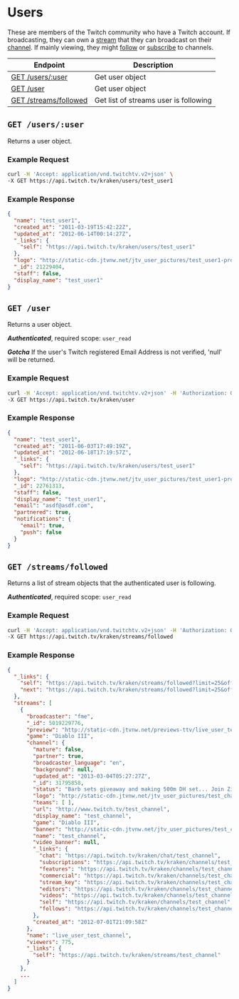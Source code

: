 # Users

These are members of the Twitch community who have a Twitch account. If broadcasting, they can own a [stream][streams] that they can broadcast on their [channel][channels]. If mainly viewing, they might [follow][follows] or [subscribe][subscriptions] to channels.

| Endpoint | Description |
| ---- | --------------- |
| [GET /users/:user](/v2_resources/users.md#get-usersuser) | Get user object |
| [GET /user](/v2_resources/users.md#get-user) | Get user object |
| [GET /streams/followed](/v2_resources/users.md#get-streamsfollowed) | Get list of streams user is following |

[streams]: /v2_resources/streams.md
[channels]: /v2_resources/channels.md
[follows]: /v2_resources/follows.md
[subscriptions]: /v2_resources/subscriptions.md

## `GET /users/:user`

Returns a user object.

### Example Request

```bash
curl -H 'Accept: application/vnd.twitchtv.v2+json' \
-X GET https://api.twitch.tv/kraken/users/test_user1
```

### Example Response

```json
{
  "name": "test_user1",
  "created_at": "2011-03-19T15:42:22Z",
  "updated_at": "2012-06-14T00:14:27Z",
  "_links": {
    "self": "https://api.twitch.tv/kraken/users/test_user1"
  },
  "logo": "http://static-cdn.jtvnw.net/jtv_user_pictures/test_user1-profile_image-6947308654ad603f-300x300.jpeg",
  "_id": 21229404,
  "staff": false,
  "display_name": "test_user1"
}
```

## `GET /user`

Returns a user object.

*__Authenticated__*, required scope: `user_read`

*__Gotcha__* If the user's Twitch registered Email Address is not verified, 'null' will be returned.

### Example Request

```bash
curl -H 'Accept: application/vnd.twitchtv.v2+json' -H 'Authorization: OAuth <access_token>' \
-X GET https://api.twitch.tv/kraken/user
```

### Example Response

```json
{
  "name": "test_user1",
  "created_at": "2011-06-03T17:49:19Z",
  "updated_at": "2012-06-18T17:19:57Z",
  "_links": {
    "self": "https://api.twitch.tv/kraken/users/test_user1"
  },
  "logo": "http://static-cdn.jtvnw.net/jtv_user_pictures/test_user1-profile_image-62e8318af864d6d7-300x300.jpeg",
  "_id": 22761313,
  "staff": false,
  "display_name": "test_user1",
  "email": "asdf@asdf.com",
  "partnered": true,
  "notifications": {
    "email": true,
    "push": false
  }
}
```

## `GET /streams/followed`

Returns a list of stream objects that the authenticated user is following.

*__Authenticated__*, required scope: `user_read`

### Example Request

```bash
curl -H 'Accept: application/vnd.twitchtv.v2+json' -H 'Authorization: OAuth <access_token>' \
-X GET https://api.twitch.tv/kraken/streams/followed
```

### Example Response

```json
{
  "_links": {
    "self": "https://api.twitch.tv/kraken/streams/followed?limit=25&offset=0",
    "next": "https://api.twitch.tv/kraken/streams/followed?limit=25&offset=25"
  },
  "streams": [
    {
      "broadcaster": "fme",
      "_id": 5019229776,
      "preview": "http://static-cdn.jtvnw.net/previews-ttv/live_user_test_channel-320x200.jpg",
      "game": "Diablo III",
      "channel": {
        "mature": false,
        "partner": true,
        "broadcaster_language": "en",
        "background": null,
        "updated_at": "2013-03-04T05:27:27Z",
        "_id": 31795858,
        "status": "Barb sets giveaway and making 500m DH set... Join Zisspire, earn Zeny, collect prizes!",
        "logo": "http://static-cdn.jtvnw.net/jtv_user_pictures/test_channel-profile_image-502d7c865c5e3a54-300x300.jpeg",
        "teams": [ ],
        "url": "http://www.twitch.tv/test_channel",
        "display_name": "test_channel",
        "game": "Diablo III",
        "banner": "http://static-cdn.jtvnw.net/jtv_user_pictures/test_channel-channel_header_image-997348d7f0658115-640x125.jpeg",
        "name": "test_channel",
        "video_banner": null,
        "_links": {
          "chat": "https://api.twitch.tv/kraken/chat/test_channel",
          "subscriptions": "https://api.twitch.tv/kraken/channels/test_channel/subscriptions",
          "features": "https://api.twitch.tv/kraken/channels/test_channel/features",
          "commercial": "https://api.twitch.tv/kraken/channels/test_channel/commercial",
          "stream_key": "https://api.twitch.tv/kraken/channels/test_channel/stream_key",
          "editors": "https://api.twitch.tv/kraken/channels/test_channel/editors",
          "videos": "https://api.twitch.tv/kraken/channels/test_channel/videos",
          "self": "https://api.twitch.tv/kraken/channels/test_channel",
          "follows": "https://api.twitch.tv/kraken/channels/test_channel/follows"
        },
        "created_at": "2012-07-01T21:09:58Z"
      },
      "name": "live_user_test_channel",
      "viewers": 775,
      "_links": {
        "self": "https://api.twitch.tv/kraken/streams/test_channel"
      }
    },
    ...
  ]
}
```
